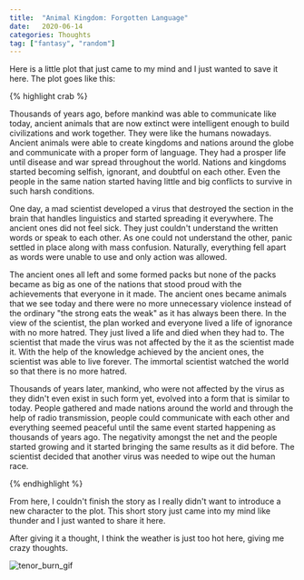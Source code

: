 ```yaml
---
title:  "Animal Kingdom: Forgotten Language"
date:   2020-06-14
categories: Thoughts
tag: ["fantasy", "random"]
---
```


Here is a little plot that just came to my mind and I just wanted to save it here.
The plot goes like this:

{% highlight crab %}

Thousands of years ago, before mankind was able to communicate like today, ancient animals that are now extinct were intelligent enough to build civilizations and work together.
They were like the humans nowadays.
Ancient animals were able to create kingdoms and nations around the globe and communicate with a proper form of language.
They had a prosper life until disease and war spread throughout the world.
Nations and kingdoms started becoming selfish, ignorant, and doubtful on each other.
Even the people in the same nation started having little and big conflicts to survive in such harsh conditions.

One day, a mad scientist developed a virus that destroyed the section in the brain that handles linguistics and started spreading it everywhere.
The ancient ones did not feel sick.
They just couldn't understand the written words or speak to each other.
As one could not understand the other, panic settled in place along with mass confusion.
Naturally, everything fell apart as words were unable to use and only action was allowed.

The ancient ones all left and some formed packs but none of the packs became as big as one of the nations that stood proud with the achievements that everyone in it made.
The ancient ones became animals that we see today and there were no more unnecessary violence instead of the ordinary "the strong eats the weak" as it has always been there.
In the view of the scientist, the plan worked and everyone lived a life of ignorance with no more hatred.
They just lived a life and died when they had to.
The scientist that made the virus was not affected by the it as the scientist made it.
With the help of the knowledge achieved by the ancient ones, the scientist was able to live forever.
The immortal scientist watched the world so that there is no more hatred.

Thousands of years later, mankind, who were not affected by the virus as they didn't even exist in such form yet, evolved into a form that is similar to today.
People gathered and made nations around the world and through the help of radio transmission, people could communicate with each other and everything seemed peaceful until the same event started happening as thousands of years ago.
The negativity amongst the net and the people started growing and it started bringing the same results as it did before.
The scientist decided that another virus was needed to wipe out the human race.

{% endhighlight %}

From here, I couldn't finish the story as I really didn't want to introduce a new character to the plot.
This short story just came into my mind like thunder and I just wanted to share it here.

After giving it a thought, I think the weather is just too hot here, giving me crazy thoughts.

![tenor_burn_gif](https://media1.tenor.com/images/4faafe42aa7265478a8e9ad509e9a6fe/tenor.gif?itemid=5078122)
